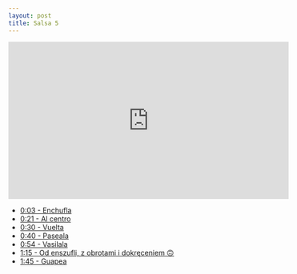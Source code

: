 ```yaml
---
layout: post
title: Salsa 5
---
```


<iframe id="zajecia5" width="560" height="315" src="https://www.youtube.com/embed/mgYxIYDfLxE?enablejsapi=1&origin=https://mnocon.github.io" frameborder="0" enablejsapi="1" allowfullscreen></iframe>

<ul>

<li><a href="#" onclick="playerSeekTo('zajecia5', 3); return false;">0:03 - Enchufla</a>  </li>
<li><a href="#" onclick="playerSeekTo('zajecia5', 21); return false;">0:21 - Al centro</a>  </li>
<li><a href="#" onclick="playerSeekTo('zajecia5', 30); return false;">0:30 - Vuelta</a>  </li>
<li><a href="#" onclick="playerSeekTo('zajecia5', 40); return false;">0:40 - Paseala</a>  </li>
<li><a href="#" onclick="playerSeekTo('zajecia5', 54); return false;">0:54 - Vasilala</a>  </li>
<li><a href="#" onclick="playerSeekTo('zajecia5', 75); return false;">1:15 - Od enszufli, z obrotami i dokręceniem 🙃</a>  </li>
<li><a href="#" onclick="playerSeekTo('zajecia5', 105); return false;">1:45 - Guapea</a>  </li>

</ul>